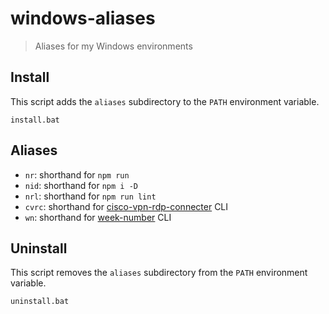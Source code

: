 # windows-aliases

> Aliases for my Windows environments

## Install

This script adds the `aliases` subdirectory to the `PATH` environment variable.

```console
install.bat
```

## Aliases

- `nr`: shorthand for `npm run`
- `nid`: shorthand for `npm i -D`
- `nrl`: shorthand for `npm run lint`
- `cvrc`: shorthand for [cisco-vpn-rdp-connecter](https://github.com/knutkirkhorn/cisco-vpn-rdp-connecter/) CLI
- `wn`: shorthand for [week-number](https://github.com/knutkirkhorn/week-number-cli) CLI

## Uninstall

This script removes the `aliases` subdirectory from the `PATH` environment variable.

```console
uninstall.bat
```
